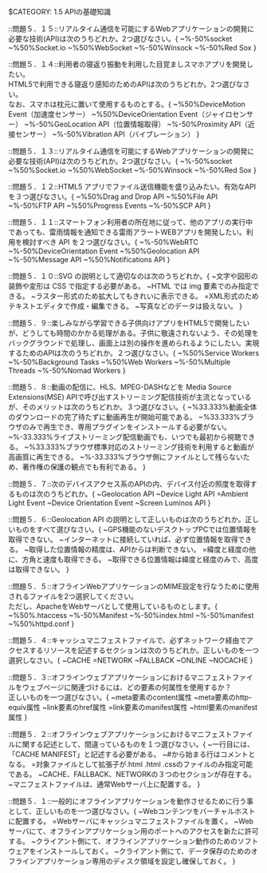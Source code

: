 $CATEGORY: 1.5 APIの基礎知識

::問題５．１５::リアルタイム通信を可能にするWebアプリケーションの開発に必要な技術(API)は次のうちどれか。2つ選びなさい。{
  ~%-50%socket
  ~%50%Socket.io
  ~%50%WebSocket
  ~%-50%Winsock
  ~%-50%Red Sox
}

::問題５．１４::利用者の寝返り振動を利用した目覚ましスマホアプリを開発したい。<br>
HTML5で利用できる寝返り感知のためのAPIは次のうちどれか。2つ選びなさい。<br>
なお、スマホは枕元に置いて使用するものとする。{
  ~%50%DeviceMotion Event（加速度センサー）
  ~%50%DeviceOrientation Event（ジャイロセンサー）
  ~%-50%GeoLocation API（位置情報取得）
  ~%-50%Proximity API（近接センサー）
  ~%-50%Vibration API（バイブレーション）
}

::問題５．１３::リアルタイム通信を可能にするWebアプリケーションの開発に必要な技術(API)は次のうちどれか。2つ選びなさい。{
  ~%-50%socket
  ~%50%Socket.io
  ~%50%WebSocket
  ~%-50%Winsock
  ~%-50%Red Sox
}

::問題５．１２::HTML5 アプリでファイル送信機能を盛り込みたい。有効なAPIを３つ選びなさい。{
  ~%50%Drag and Drop API
  ~%50%File API
  ~%-50%FTP API
  ~%50%Progress Events
  ~%-50%SCP API
}

::問題５．１１::スマートフォン利用者の所在地に従って、他のアプリの実行中であっても、雷雨情報を通知できる雷雨アラートWEBアプリを開発したい。利用を検討すべき API を２つ選びなさい。{
  ~%-50%WebRTC
  ~%-50%DeviceOrientation Event
  ~%50%Geolocation API
  ~%-50%Message API
  ~%50%Notifications API
}

::問題５．１０::SVG の説明として適切なのは次のうちどれか。{
  ~文字や図形の装飾や変形は CSS で指定する必要がある。
  ~HTML では img 要素でのみ指定できる。
  ~ラスター形式のため拡大してもきれいに表示できる。
  =XML形式のためテキストエディタで作成・編集できる。
  ~写真などのデータは扱えない。
}

::問題５．９::楽しみながら学習できる子供向けアプリをHTML5で開発したいが、どうしても時間のかかる処理がある。子供に敬遠されないよう、その処理をバックグラウンドで処理し、画面上は別の操作を進められるようにしたい。実現するためのAPIは次のうちどれか。２つ選びなさい。{
  ~%50%Service Workers
  ~%-50%Background Tasks
  ~%50%Web Workers
  ~%-50%Multiple Threads
  ~%-50%Nomad Workers
}

::問題５．８::動画の配信に、HLS、MPEG-DASHなどを Media Source Extensions(MSE) APIで呼び出すストリーミング配信技術が主流となっているが、そのメリットは次のうちどれか。３つ選びなさい。{
	~%33.333%動画全体のダウンロードの完了待たずに動画再生が開始可能である。
	~%33.333%ブラウザのみで再生でき、専用プラグインをインストールする必要がない。
	~%-33.333%ライブストリーミング配信動画でも、いつでも最初から視聴できる。
	~%33.333%ブラウザ標準対応のストリーミング技術を利用すると動画が高画質に再生できる。
	~%-33.333%ブラウザ側にファイルとして残らないため、著作権の保護の観点でも有利である。
}

::問題５．７::次のデバイスアクセス系のAPIの内、デバイス付近の照度を取得するものは次のうちどれか。{
	~Geolocation API
	~Device Light API
	=Ambient Light Event
	~Device Orientation Event
	~Screen Luminos API
}

::問題５．６::Geolocation API の説明として正しいものは次のうちどれか。正しいものをすべて選びなさい。{
	~GPS機能のないデスクトップPCでは位置情報を取得できない。
	~インターネットに接続していれば、必ず位置情報を取得できる。
	~取得した位置情報の精度は、APIからは判断できない。
	=緯度と経度の他に、方角と速度も取得できる。
	~取得できる位置情報は緯度と経度のみで、高度は取得できない。
}

::問題５．５::オフラインWebアプリケーションのMIME設定を行なうために使用されるファイルを2つ選択してください。<br>
ただし、ApacheをWebサーバとして使用しているものとします。{
	~%50%.htaccess
	~%-50%Manifest
	~%-50%index.html
	~%-50%manifest
	~%50%httpd.conf
}

::問題５．４::キャッシュマニフェストファイルで、必ずネットワーク経由でアクセスするリソースを記述するセクションは次のうちどれか。正しいものを一つ選択しなさい。{
	~CACHE
	=NETWORK
	~FALLBACK
	~ONLINE
	~NOCACHE
}

::問題５．３::オフラインウェブアプリケーションにおけるマニフェストファイルをウェブページに関連づけるには、どの要素の何属性を使用するか？<br>
正しいものを一つ選びなさい。{
	~meta要素のcontent属性
	~meta要素のhttp-equiv属性
	~link要素のhref属性
	=link要素のmanifest属性
	~html要素のmanifest属性
}

::問題５．２::オフラインウェブアプリケーションにおけるマニフェストファイルに関する記述として、間違っているものを１つ選びなさい。{
	~一行目には、「CACHE MANIFEST」と記述する必要がある。
	~#から始まる行はコメントとなる。
	=対象ファイルとして拡張子が.html .html .cssのファイルのみ指定可能である。
	~CACHE、FALLBACK、NETWORKの３つのセクションが存在する。
	~マニフェストファイルは、通常Webサーバ上に配置する。
}

::問題５．１::一般的にオフラインアプリケーションを動作させるために行う事として、正しいものを一つ選びなさい。{
	~Webコンテンツをバーチャルホストに配置する。
	=Webサーバにキャッシュマニフェストファイルを置く。
	~Webサーバにて、オフラインアプリケーション用のポートへのアクセスを新たに許可する。
	~クライアント側にて、オフラインアプリケーション動作のためのソフトウェアをインストールしておく。
	~クライアント側にて、データ保存のためのオフラインアプリケーション専用のディスク領域を設定し確保しておく。
}
